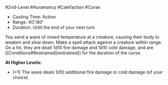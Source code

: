 #2nd-Level #Auramancy #Calefaction #Curse 
 
- Casting Time: Action
- Range: 40'/80'
- Duration: Until the end of your next turn  

You send a wave of mixed temperature at a creature, causing their body to weaken and slow down. Make a spell attack against a creature within range. On a hit, they are dealt 1d10 fire damage and 1d10 cold damage, and are [[Conditions#Restrained|restrained]] for the duration of the curse.
 
**At Higher Levels:** 
* (+1) The wave deals 1d10 additional fire damage or cold damage (of your choice).